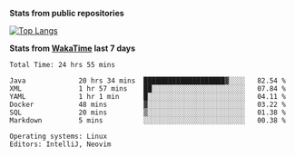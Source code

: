 **Stats from public repositories**  

[![Top Langs](https://github-readme-stats.vercel.app/api/top-langs/?username=hyoghurt&layout=compact&exclude_repo=multiserver,docker_compose&langs_count=6)](https://github.com/anuraghazra/github-readme-stats)

**Stats from [WakaTime](https://wakatime.com) last 7 days**  
<!--START_SECTION:waka-->

```text
Total Time: 24 hrs 55 mins

Java             20 hrs 34 mins  ████████████████████▓░░░░   82.54 %
XML              1 hr 57 mins    ██░░░░░░░░░░░░░░░░░░░░░░░   07.84 %
YAML             1 hr 1 min      █░░░░░░░░░░░░░░░░░░░░░░░░   04.11 %
Docker           48 mins         ▓░░░░░░░░░░░░░░░░░░░░░░░░   03.22 %
SQL              20 mins         ▒░░░░░░░░░░░░░░░░░░░░░░░░   01.38 %
Markdown         5 mins          ░░░░░░░░░░░░░░░░░░░░░░░░░   00.38 %

Operating systems: Linux
Editors: IntelliJ, Neovim
```

<!--END_SECTION:waka-->
